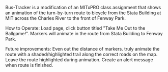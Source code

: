 Bus-Tracker is a modification of an MITxPRO class assignment that shows an animation of the turn-by-turn route to bicycle from the Stata Building at MIT across the Charles River to the front of Fenway Park.

How to Operate: Load page, click button titled "Take Me Out to the Ballgame!". Markers will animate in the route from Stata Building to Fenway Park.

Future improvements: Even out the distance of markers. truly animate the route with a shaded/highlighted trail along the correct roads on the map. Leave the route highlighted during animation. Create an alert message when route is finished.
